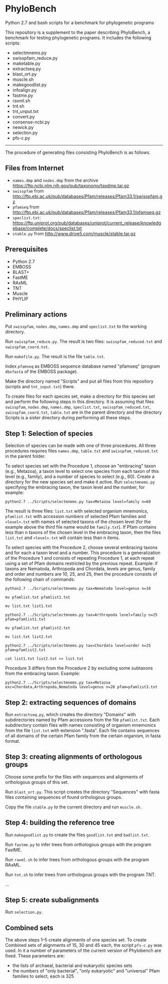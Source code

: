 # PhyloBench
Python 2.7 and bash scripts for a benchmark for phylogenetic programs

This repository is a supplement to the paper describing PhyloBench, a benchmark for testing phylogenetic programs. It includes the following scripts:
 * selectmnems.py
 * swisspfam_reduce.py
 * maketable.py
 * extractseq.py
 * blast_ort.py
 * muscle.sh
 * makegoodlist.py
 * infoalign.py
 * fastme.py
 * raxml.sh
 * tnt.sh
 * tnt_unput.txt
 * convert.py
 * consense-ncbi.py
 * newick.py
 * selection.py
 * pfs-c.py

-----
The procedure of generating files consisting PhyloBench is as follows. 

Files from Internet
-----
 * `names.dmp` and `nodes.dmp` from the archive https://ftp.ncbi.nlm.nih.gov/pub/taxonomy/taxdmp.tar.gz
 * `swisspfam` from http://ftp.ebi.ac.uk/pub/databases/Pfam/releases/Pfam33.1/swisspfam.gz
 * `pfamseq` from http://ftp.ebi.ac.uk/pub/databases/Pfam/releases/Pfam33.1/pfamseq.gz
 * `speclist.txt`: https://ftp.uniprot.org/pub/databases/uniprot/current_release/knowledgebase/complete/docs/speclist.txt
 * `stable.py` from http://www.drive5.com/muscle/stable.tar.gz
 

Prerequisites
-----
 * Python 2.7
 * EMBOSS
 * BLAST+
 * FastME
 * RAxML
 * TNT
 * Muscle
 * PHYLIP

Preliminary actions
-----
Put `swisspfam`, `nodes.dmp`, `names.dmp` and `speclist.txt` to the working directory.

Run `swisspfam_reduce.py`. The result is two files: `swisspfam_reduced.txt` and `swisspfam_coord.txt`.

Run `makefile.py`. The result is the file `table.txt`.

Index `pfamseq` as EMBOSS sequence database named "pfamseq" (program `dbxfasta` of the EMBOSS package).

Make the directory named "Scripts" and put all files from this repository (scripts and `tnt_input.txt`) there.

To create files for each species set, make a directory for this species set and perform the following steps in this directory. It is assuming that files `swisspfam`, `nodes.dmp`, `names.dmp`, `speclist.txt`, `swisspfam_reduced.txt`, `swisspfam_coord.txt`, `table.txt` are in the parent directory and the directory Scripts is a sister directory during performing all these steps.

Step 1: Selection of species
-----
Selection of species can be made with one of three procedures. All three procedures requires files `names.dmp`, `table.txt` and `swisspfam_reduced.txt` in the parent folder.

To select species set with the Procedure 1, choose an "embracing" taxon (e.g., Metazoa), a taxon level to select one species from each taxon of this level (e.g., family), and a number of species to select (e.g., 60). Create a directory for the new species set and make it active. Run `selectmnems.py` specifying the embracing taxon, the taxon level and the number, for example:

`python2.7 ../Scripts/selectmnems.py tax=Metazoa level=family n=60`

The result is three files: `list.txt` with selected organism mnemonics, `pfamlist.txt` with accession numbers of selected Pfam families and `<level>.txt` with names of selected taxons of the chosen level (for the example above the third file name would be `family.txt`). If Pfam contains less than n taxons of the chosen level in the embracing taxon, then the files `list.txt` and `<level>.txt` will contain less than n items.

To select species with the Procedure 2, choose several embracing taxons and for each a taxon level and a number. This procedure is a generalization of the Procedure 1 and consists of repeating Procedure 1, at each repeat using a set of Pfam domains restricted by the previous repeat. Example: if taxons are Nematoda, Arthropoda and Chordata, levels are genus, family and order and numbers are 10, 25, and 25, then the procedure consists of the following chain of commands:

`python2.7 ../Scripts/selectmnems.py tax=Nematoda level=genus n=10`

`mv pfamlist.txt pfamlist1.txt`

`mv list.txt list1.txt`

`python2.7 ../Scripts/selectmnems.py tax=Arthropoda level=family n=25 pfam=pfamlist1.txt`

`mv pfamlist.txt pfamlist2.txt`

`mv list.txt list2.txt`

`python2.7 ../Scripts/selectmnems.py tax=Chordata level=order n=25 pfam=pfamlist2.txt`

`cat list1.txt list2.txt >> list.txt`

Procedure 3 differs from the Procedure 2 by excluding some subtaxons from the embracing taxon. Example:

`python2.7 ../Scripts/selectmnems.py tax=Metazoa exc=Chordata,Arthropoda,Nematoda level=genus n=20 pfam=pfamlist3.txt`

Step 2: extracting sequences of domains
-----
Run `extractseq.py`, which creates the directory "Domains" with subdirectories named by Pfam accessions from the file `pfamlist.txt`. Each subdirectory contain files with names consisting of organism mnemonics from the file `list.txt` with extension ".fasta". Each file contains sequences of all domains of the certain Pfam family from the certain organism, in fasta format.

Step 3: creating alignments of orthologous groups
-----
Choose some prefix for the files with sequences and alignments of orthologous groups of this set.

Run `blast_ort.py`. This script creates the directory "Sequences" with fasta files containing sequences of found orthologous groups.

Copy the file `stable.py` to the current directory and run `muscle.sh`.

Step 4: building the reference tree
-----
Run `makegoodlist.py` to create the files `goodlist.txt` and `badlist.txt`.

Run `fastme.py` to infer trees from orthologous groups with the program FastME.

Run `raxml.sh` to infer trees from orthologous groups with the program RAxML.

Run `tnt.sh` to infer trees from orthologous groups with the program TNT.

...

Step 5: create subalignments
-----
Run `selection.py`.

Combined sets
-----
The above steps 1–5 create alignments of one species set. To create Combined sets of alignments of 15, 30 and 45 each, the script `pfs-c.py` was used. In it a number of parameters of the current version of Phylobench are fixed. These parameters are:
 * the lists of archaeal, bacterial and eukaryotic species sets
 * the numbers of "only bacterial", "only eukaryotic" and "universal" Pfam families to select, each is 325
